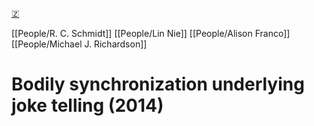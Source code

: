 [🇿](zotero://select/library/items/4J5DU2NA)

[[People/R. C. Schmidt]] [[People/Lin Nie]] [[People/Alison Franco]] [[People/Michael J. Richardson]] 
# Bodily synchronization underlying joke telling (2014)

